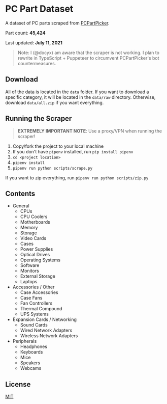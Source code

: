 # PC Part Dataset

A dataset of PC parts scraped from [PCPartPicker](https://pcpartpicker.com).

Part count: **45,424**

Last updated: **July 11, 2021**

> Note: I (@docyx) am aware that the scraper is not working. I plan to rewrite in TypeScript + Puppeteer to circumvent PCPartPicker's bot countermeasures.

## Download

All of the data is located in the `data` folder. If you want to download a specific category, it will be located in the `data/raw` directory. Otherwise, download `data/all.zip` if you want everything.

## Running the Scraper

> **EXTREMELY IMPORTANT NOTE**: Use a proxy/VPN when running the scraper!

1. Copy/fork the project to your local machine
2. If you don't have `pipenv` installed, run `pip install pipenv`
3. `cd <project location>`
4. `pipenv install`
5. `pipenv run python scripts/scrape.py`

If you want to zip everything, run `pipenv run python scripts/zip.py`

## Contents

-   General
    -   CPUs
    -   CPU Coolers
    -   Motherboards
    -   Memory
    -   Storage
    -   Video Cards
    -   Cases
    -   Power Supplies
    -   Optical Drives
    -   Operating Systems
    -   Software
    -   Monitors
    -   External Storage
    -   Laptops
-   Accessories / Other
    -   Case Accessories
    -   Case Fans
    -   Fan Controllers
    -   Thermal Compound
    -   UPS Systems
-   Expansion Cards / Networking
    -   Sound Cards
    -   Wired Network Adapters
    -   Wireless Network Adapters
-   Peripherals
    -   Headphones
    -   Keyboards
    -   Mice
    -   Speakers
    -   Webcams

## License

[MIT](./LICENSE)
